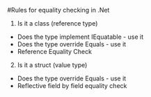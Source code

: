 #Rules for equality checking in .Net

1. Is it a class (reference type)
  * Does the type implement IEquatable<T> - use it
  * Does the type override Equals - use it
  * Reference Equality Check 

2. Is it a struct (value type)
  * Does the type override Equals - use it
  * Reflective field by field equality check

